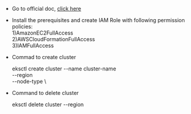 * Go to official doc, [click here](https://docs.aws.amazon.com/eks/latest/userguide/getting-started-eksctl.html)



* Install the prerequisites and create IAM Role with following permission policies: <br> 1)AmazonEC2FullAccess <br> 2)AWSCloudFormationFullAccess <br> 3)IAMFullAccess



* Commad to create cluster

     eksctl create cluster --name cluster-name  \
     --region <region-name> \
     --node-type <Instance type> \
  
  
  
* Command to delete cluster
  
     eksctl delete cluster <cluster-name> --region <region-name>
